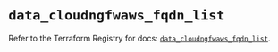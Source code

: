 # `data_cloudngfwaws_fqdn_list`

Refer to the Terraform Registry for docs: [`data_cloudngfwaws_fqdn_list`](https://registry.terraform.io/providers/paloaltonetworks/cloudngfwaws/3.0.4/docs/data-sources/fqdn_list).
